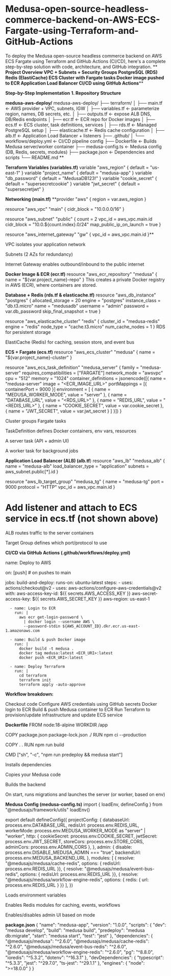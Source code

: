 # Medusa-open-source-headless-commerce-backend-on-AWS-ECS-Fargate-using-Terraform-and-GitHub-Actions

To deploy the Medusa open-source headless commerce backend on AWS ECS Fargate using Terraform and GitHub Actions (CI/CD), here's a complete step-by-step solution with code, architecture, and GitHub integration.
**
**Project Overview
VPC + Subnets + Security Groups
PostgreSQL (RDS)
Redis (ElastiCache)
ECS Cluster with Fargate tasks
Docker image pushed to ECR
Application Load Balancer
CI/CD using GitHub Actions****


**Step-by-Step Implementation**
**1. Repository Structure**

**medusa-aws-deploy/**
medusa-aws-deploy/
├── terraform/
│   ├── main.tf             ← AWS provider + VPC, subnets, IGW
│   ├── variables.tf        ← parameterize region, names, DB secrets, etc.
│   ├── outputs.tf          ← expose ALB DNS, DB/Redis endpoints
│   ├── ecr.tf              ← ECR repo for Docker images
│   ├── ecs.tf              ← ECS cluster, task definitions, services
│   ├── rds.tf              ← Managed PostgreSQL setup
│   ├── elasticache.tf      ← Redis cache configuration
│   ├── alb.tf              ← Application Load Balancer + listeners
├── .github/
│   └── workflows/deploy.yml ← CI/CD pipeline config
├── Dockerfile             ← Builds Medusa server/worker container
├── medusa-config.ts       ← Medusa config (DB, Redis, secrets, modules)
├── package.json           ← Dependencies and scripts
└── README.md
**

**Terraform Variables (variables.tf)**
variable "aws_region"     { default = "us-east-1" }
variable "project_name"   { default = "medusa-app" }
variable "db_password"    { default = "MedusaDB123!" }
variable "cookie_secret"  { default = "supersecretcookie" }
variable "jwt_secret"     { default = "supersecretjwt" }

**Networking (main.tf)**
**provider "aws" { region = var.aws_region }

resource "aws_vpc" "main" {
  cidr_block = "10.0.0.0/16"
}

resource "aws_subnet" "public" {
  count = 2
  vpc_id = aws_vpc.main.id
  cidr_block = "10.0.${count.index}.0/24"
  map_public_ip_on_launch = true
}

resource "aws_internet_gateway" "gw" {
  vpc_id = aws_vpc.main.id
}**

VPC isolates your application network

Subnets (2 AZs for redundancy)

Internet Gateway enables outbound/inbound to the public internet

**Docker Image & ECR (ecr.tf)**
resource "aws_ecr_repository" "medusa" {
  name = "${var.project_name}-repo"
}
This creates a private Docker registry in AWS (ECR), where containers are stored.

**Database + Redis (rds.tf & elasticache.tf)**
resource "aws_db_instance" "postgres" {
  allocated_storage   = 20
  engine              = "postgres"
  instance_class      = "db.t3.micro"
  name                = "medusadb"
  username            = "admin"
  password            = var.db_password
  skip_final_snapshot = true
}

resource "aws_elasticache_cluster" "redis" {
  cluster_id      = "medusa-redis"
  engine          = "redis"
  node_type       = "cache.t3.micro"
  num_cache_nodes = 1
}
RDS for persistent storage

ElastiCache (Redis) for caching, session store, and event bus

**ECS + Fargate (ecs.tf)**
resource "aws_ecs_cluster" "medusa" {
  name = "${var.project_name}-cluster"
}

resource "aws_ecs_task_definition" "medusa_server" {
  family                   = "medusa-server"
  requires_compatibilities = ["FARGATE"]
  network_mode             = "awsvpc"
  cpu        = "512"
  memory     = "1024"
  container_definitions    = jsonencode([{
    name      = "medusa-server"
    image     = "<ECR_IMAGE_URL>"
    portMappings = [{ containerPort = 9000 }]
    environment = [
      { name = "MEDUSA_WORKER_MODE", value = "server" },
      { name = "DATABASE_URL",        value = "<RDS_URL>" },
      { name = "REDIS_URL",           value = "<REDIS_URL>" },
      { name = "COOKIE_SECRET",       value = var.cookie_secret },
      { name = "JWT_SECRET",          value = var.jwt_secret }
    ]
  }])
}

Cluster groups Fargate tasks

TaskDefinition defines Docker containers, env vars, resources

A server task (API + admin UI)

A worker task for background jobs


**Application Load Balancer (ALB) (alb.tf**)
resource "aws_lb" "medusa_alb" {
  name               = "medusa-alb"
  load_balancer_type = "application"
  subnets            = aws_subnet.public[*].id
}

resource "aws_lb_target_group" "medusa_tg" {
  name   = "medusa-tg"
  port   = 9000
  protocol = "HTTP"
  vpc_id = aws_vpc.main.id
}

# Add listener and attach to ECS service in ecs.tf (not shown above)
ALB routes traffic to the server containers

Target Group defines which port/protocol to use

**CI/CD via GitHub Actions (.github/workflows/deploy.yml)**

name: Deploy to AWS

on: [push]  # on pushes to main

jobs:
  build-and-deploy:
    runs-on: ubuntu-latest
    steps:
      - uses: actions/checkout@v2
      - uses: aws-actions/configure-aws-credentials@v2
        with:
          aws-access-key-id: ${{ secrets.AWS_ACCESS_KEY }}
          aws-secret-access-key: ${{ secrets.AWS_SECRET_KEY }}
          aws-region: us-east-1

      - name: Login to ECR
        run: |
          aws ecr get-login-password \
            | docker login --username AWS \
            --password-stdin ${AWS_ACCOUNT_ID}.dkr.ecr.us-east-1.amazonaws.com

      - name: Build & push Docker image
        run: |
          docker build -t medusa .
          docker tag medusa:latest <ECR_URI>:latest
          docker push <ECR_URI>:latest

      - name: Deploy Terraform
        run: |
          cd terraform
          terraform init
          terraform apply -auto-approve
          
**Workflow breakdown:**

Checkout code
Configure AWS credentials using GitHub secrets
Docker login to ECR
Build & push Medusa container to ECR
Run Terraform to provision/update infrastructure and update ECS service

 **Dockerfile**
 FROM node:18-alpine
WORKDIR /app

COPY package.json package-lock.json ./
RUN npm ci --production

COPY . .
RUN npm run build

CMD ["sh", "-c", "npm run predeploy && medusa start"]

Installs dependencies

Copies your Medusa code

Builds the backend

On start, runs migrations and launches the server (or worker, based on env)


**Medusa Config (medusa-config.ts)**
import { loadEnv, defineConfig } from "@medusajs/framework/utils"
loadEnv()

export default defineConfig({
  projectConfig: {
    databaseUrl: process.env.DATABASE_URL,
    redisUrl: process.env.REDIS_URL,
    workerMode: process.env.MEDUSA_WORKER_MODE as "server" | "worker",
    http: {
      cookieSecret: process.env.COOKIE_SECRET,
      jwtSecret: process.env.JWT_SECRET,
      storeCors: process.env.STORE_CORS,
      adminCors: process.env.ADMIN_CORS
    },
  },
  admin: {
    disable: process.env.DISABLE_MEDUSA_ADMIN === "true",
    backendUrl: process.env.MEDUSA_BACKEND_URL
  },
  modules: [
    { resolve: "@medusajs/medusa/cache-redis", options: { redisUrl: process.env.REDIS_URL }},
    { resolve: "@medusajs/medusa/event-bus-redis", options: { redisUrl: process.env.REDIS_URL }},
    { resolve: "@medusajs/medusa/workflow-engine-redis", options: { redis: { url: process.env.REDIS_URL } }}
  ],
})


Loads environment variables

Enables Redis modules for caching, events, workflows

Enables/disables admin UI based on mode

**package.json**
{
  "name": "medusa-app",
  "version": "1.0.0",
  "scripts": {
    "dev": "medusa develop",
    "build": "medusa build",
    "predeploy": "medusa db:migrate",
    "start": "medusa start",
    "test": "jest"
  },
  "dependencies": {
    "@medusajs/medusa": "^2.6.0",
    "@medusajs/medusa/cache-redis": "^2.6.0",
    "@medusajs/medusa/event-bus-redis": "^2.6.0",
    "@medusajs/medusa/workflow-engine-redis": "^2.6.0",
    "pg": "^8.8.0",
    "ioredis": "^5.3.2",
    "dotenv": "^16.3.1"
  },
  "devDependencies": {
    "typescript": "^5.3.3",
    "jest": "^29.7.0",
    "ts-jest": "^29.1.1"
  },
  "engines": { "node": ">=18.0.0" }
}




